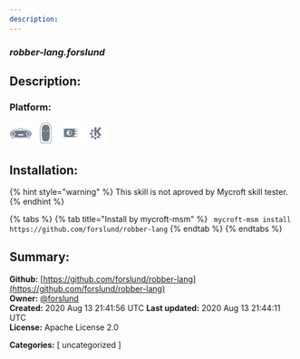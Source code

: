 ```yaml
---
description: 
---
```


### _robber-lang.forslund_  
## Description:  
  
  
  
### Platform:  
 ![Mark I](../.gitbook/assets/mark-1-icon.png)  ![Mark II](../.gitbook/assets/mark-2-icon.png)  ![Picroft](../.gitbook/assets/picroft-icon.png)  ![plasmoid](../.gitbook/assets/kde.png)   
## Installation:  
{% hint style="warning" %}
This skill is not aproved by Mycroft skill tester.
{% endhint %}
    
{% tabs %}
{% tab title="Install by mycroft-msm" %}
``` mycroft-msm install https://github.com/forslund/robber-lang```
{% endtab %}
  {% endtabs %}
    
## Summary:  
**Github:** [https://github.com/forslund/robber-lang](https://github.com/forslund/robber-lang)  
**Owner:** [@forslund](https://github.com/forslund)  
**Created:** 2020 Aug 13 21:41:56 UTC  **Last updated:** 2020 Aug 13 21:44:11 UTC  
**License:** Apache License 2.0  
  
**Categories:** [ uncategorized ]   
